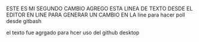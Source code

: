 ESTE ES MI SEGUNDO CAMBIO 
AGREGO ESTA LINEA DE TEXTO DESDE EL EDITOR
EN LINE PARA GENERAR UN CAMBIO EN LA line para hacer poll desde gitbash


el texto fue agrgado para hcer uso del github desktop
